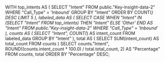 WITH top_intents AS (
  SELECT "Intent"
  FROM public."Key-insight-data-2"
  WHERE "Call_Type" = 'Inbound'
  GROUP BY "Intent"
  ORDER BY COUNT(*) DESC
  LIMIT 5
),
labeled_data AS (
  SELECT
    CASE 
      WHEN "Intent" IN (SELECT "Intent" FROM top_intents) THEN "Intent"
      ELSE 'Other'
    END AS "Intent"
  FROM public."Key-insight-data-2"
  WHERE "Call_Type" = 'Inbound'
),
counts AS (
  SELECT 
    "Intent", 
    COUNT(*) AS intent_count
  FROM labeled_data
  GROUP BY "Intent"
),
total AS (
  SELECT SUM(intent_count) AS total_count FROM counts
)
SELECT 
  counts."Intent",
  ROUND((counts.intent_count * 100.0) / total.total_count, 2) AS "Percentage"
FROM counts, total
ORDER BY "Percentage" DESC;
